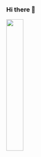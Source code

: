 ### Hi there 👋

<!--
**sky-shine/sky-shine** is a ✨ _special_ ✨ repository because its `README.md` (this file) appears on your GitHub profile.

Here are some ideas to get you started:

- 🔭 I’m currently working on ...
- 🌱 I’m currently learning ...
- 👯 I’m looking to collaborate on ...
- 🤔 I’m looking for help with ...
- 💬 Ask me about ...
- 📫 How to reach me: ...
- 😄 Pronouns: ...
- ⚡ Fun fact: ...
-->
<div>
    <img style="zoom:100%" src=https://github-readme-stats.vercel.app/api/top-langs/?username=sky-shine&show_icons=true&theme=dark width=30% />
<!--     <img style="zoom:100%" src=https://github-readme-stats.vercel.app/api?username=sky-shine&show_icons=true&theme=dark width=60% /> -->
</div>
